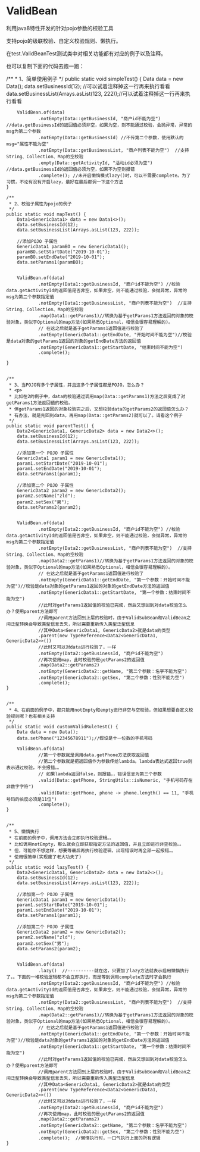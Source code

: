 # ValidBean
利用java8特性开发的针对pojo参数的校验工具

支持pojo的级联校验、自定义校验规则、懒执行。

在test.ValidBeanTest测试类中对相关功能都有对应的例子以及注释。

也可以复制下面的代码去跑一跑：

 /**
     * 1、简单使用例子
     */
    public static void simpleTest() {
        Data data = new Data();
        data.setBusinessId(12);  //可以试着注释掉这一行再来执行看看
        data.setBusinessList(Arrays.asList(123, 222));//可以试着注释掉这一行再来执行看看

        ValidBean.of(data)
                .notEmpty(Data::getBusinessId, "商户id不能为空") //data.getBusinessId的返回值必须非空，如果为空，则不能通过校验，会抛异常，异常的msg为第二个参数
                .notEmpty(Data::getBusinessId) //不传第二个参数，使用默认的msg="属性不能为空"
                .notEmpty(Data::getBusinessList, "商户列表不能为空")  //支持String、Collection、Map的空校验
                .empty(Data::getActivityId, "活动id必须为空") //data.getBusinessId的返回值必须为空，如果不为空则报错
                .complete(); //未开启懒惰模式lazy()时，可以不需要complete。为了习惯，不论有没有开启lazy，最好在最后都调一下这个方法
    }

    /**
     * 2、校验子属性为pojo的例子
     */
    public static void mapTest() {
        Data1<GenericData1> data = new Data1<>();
        data.setBusinessId(12);
        data.setBusinessList(Arrays.asList(123, 222));

        //添加POJO 子属性
        GenericData1 paramBO = new GenericData1();
        paramBO.setStartDate("2019-10-01");
        paramBO.setEndDate("2019-10-01");
        data.setParams1(paramBO);


        ValidBean.of(data)
                .notEmpty(Data1::getBusinessId, "商户id不能为空") //校验data.getActivityId的返回值是否非空，如果非空，则不能通过校验，会抛异常，异常的msg为第二个参数指定值
                .notEmpty(Data1::getBusinessList, "商户列表不能为空")  //支持String、Collection、Map的空校验
                .map(Data1::getParams1)//转换为基于getParams1方法返回的对象的校验对象，类似于Optional的map方法(如果熟悉Optional，相信会很容易理解的)。
                // 在这之后就是基于getParams1返回值进行校验了
                .notEmpty(GenericData1::getEndDate, "开始时间不能为空")//校验是data对象的getParams1返回的对象的getEndDate方法的返回值
                .notEmpty(GenericData1::getStartDate, "结束时间不能为空")
                .complete();

    }


    /**
     * 3、当POJO有多个子属性，并且这多个子属性都是POJO，怎么办？
     * <p>
     * 比如在2的例子中，data的校验通过调用map(Data::getParams1)方法之后变成了对getParams1方法返回值的校验。
     * 但getParams1返回的对象校验完之后，又想校验data的getParams2的返回值怎么办？
     * 有办法，就是先回到data，再用map(Data::getParams2)就可以了。请看这个例子
     */
    public static void parentTest() {
        Data2<GenericData1, GenericData2> data = new Data2<>();
        data.setBusinessId(12);
        data.setBusinessList(Arrays.asList(123, 222));

        //添加第一个 POJO 子属性
        GenericData1 param1 = new GenericData1();
        param1.setStartDate("2019-10-01");
        param1.setEndDate("2019-10-01");
        data.setParams1(param1);

        //添加第二个 POJO 子属性
        GenericData2 param2 = new GenericData2();
        param2.setName("zld");
        param2.setSex("男");
        data.setParams2(param2);


        ValidBean.of(data)
                .notEmpty(Data2::getBusinessId, "商户id不能为空") //校验data.getActivityId的返回值是否非空，如果非空，则不能通过校验，会抛异常，异常的msg为第二个参数指定值
                .notEmpty(Data2::getBusinessList, "商户列表不能为空")  //支持String、Collection、Map的空校验
                .map(Data2::getParams1)//转换为基于getParams1方法返回的对象的校验对象，类似于Optional的map方法(如果熟悉Optional，相信会很容易理解的)。
                // 在这之后就是基于getParams1返回值进行校验了
                .notEmpty(GenericData1::getEndDate, "第一个参数：开始时间不能为空")//校验是data对象的getParams1返回的对象的getEndDate方法的返回值
                .notEmpty(GenericData1::getStartDate, "第一个参数：结束时间不能为空")
                //此时对getParams1返回值的校验已完成，然后又想回到对data校验怎么办？使用parent方法即可
                //调用parent方法回到上层的校验时，由于ValidSubBean和ValidBean之间泛型转换会导致类型信息丢失，所以需要重新传入类型泛型信息
                //其中Data<GenericData1, GenericData2>就是data的类型
                .parent(new TypeReference<Data2<GenericData1, GenericData2>>())
                //此时又可以对data进行校验了，一样
                .notEmpty(Data2::getBusinessId, "商户id不能为空")
                //再次使用map，此时校验的是getParams2的返回值
                .map(Data2::getParams2)
                .notEmpty(GenericData2::getName, "第二个参数：名字不能为空")
                .notEmpty(GenericData2::getSex, "第二个参数：性别不能为空")
                .complete();
    }


    /**
     * 4、在前面的例子中，都只能用notEmpty和empty进行非空与空校验，但如果想要自定义校验规则呢？也有相关支持
     */
    public static void customValidRuleTest() {
        Data data = new Data();
        data.setPhone("12345678911");//假设是十一位数的手机号码

        ValidBean.of(data)
                //第一个参数就是调用data.getPhone方法获取返回值
                //第二个参数就是把返回值作为参数传给lambda。lambda表达式返回true则表示通过校验，不会报错。。
                // 如果lambda返回false，则报错，，错误信息为第三个参数
                .valid(Data::getPhone, StringUtils::isNumeric, "手机号码存在非数字字符")
                .valid(Data::getPhone, phone -> phone.length() == 11, "手机号码的长度必须是11位")
                .complete();
    }


    /**
     * 5、懒惰执行
     * 在前面的例子中，调用方法会立即执行校验逻辑。。
     * 比如调用notEmpty，那么就会立即获取指定方法的返回值，并且立即进行非空校验。。
     * 但，可能你不想这样，想要等最后再执行校验逻辑，出现错误时再全部一起报错。。
     * 使用很简单(实现废了老大功夫了)
     */
    public static void lazyTest() {
        Data2<GenericData1, GenericData2> data = new Data2<>();
        data.setBusinessId(12);
        data.setBusinessList(Arrays.asList(123, 222));

        //添加第一个 POJO 子属性
        GenericData1 param1 = new GenericData1();
        param1.setStartDate("2019-10-01");
        param1.setEndDate("2019-10-01");
        data.setParams1(param1);

        //添加第二个 POJO 子属性
        GenericData2 param2 = new GenericData2();
        param2.setName("zld");
        param2.setSex("男");
        data.setParams2(param2);


        ValidBean.of(data)
                .lazy()  //----------就在这，只要加了lazy方法就表示启用懒惰执行了。。下面的一堆校验逻辑都不会立即执行，而是等到调用complete方法时才会执行
                .notEmpty(Data2::getBusinessId, "商户id不能为空") //校验data.getActivityId的返回值是否非空，如果非空，则不能通过校验，会抛异常，异常的msg为第二个参数指定值
                .notEmpty(Data2::getBusinessList, "商户列表不能为空")  //支持String、Collection、Map的空校验
                .map(Data2::getParams1)//转换为基于getParams1方法返回的对象的校验对象，类似于Optional的map方法(如果熟悉Optional，相信会很容易理解的)。
                // 在这之后就是基于getParams1返回值进行校验了
                .notEmpty(GenericData1::getEndDate, "第一个参数：开始时间不能为空")//校验是data对象的getParams1返回的对象的getEndDate方法的返回值
                .notEmpty(GenericData1::getStartDate, "第一个参数：结束时间不能为空")
                //此时对getParams1返回值的校验已完成，然后又想回到对data校验怎么办？使用parent方法即可
                //调用parent方法回到上层的校验时，由于ValidSubBean和ValidBean之间泛型转换会导致类型信息丢失，所以需要重新传入类型泛型信息
                //其中Data<GenericData1, GenericData2>就是data的类型
                .parent(new TypeReference<Data2<GenericData1, GenericData2>>())
                //此时又可以对data进行校验了，一样
                .notEmpty(Data2::getBusinessId, "商户id不能为空")
                //再次使用map，此时校验的是getParams2的返回值
                .map(Data2::getParams2)
                .notEmpty(GenericData2::getName, "第二个参数：名字不能为空")
                .notEmpty(GenericData2::getSex, "第二个参数：性别不能为空")
                .complete();  //懒惰执行时，一口气执行上面的所有逻辑
    }
